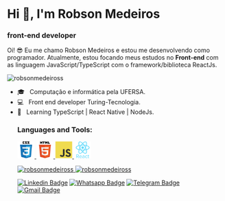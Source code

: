 <h1 align="left">Hi 👋, I'm Robson Medeiros</h1>
<h3 align="left">front-end developer</h3>

<p>Oi! 😎 Eu me chamo Robson Medeiros e estou me desenvolvendo como programador. Atualmente, estou focando meus estudos no <strong>Front-end</strong> com as linguagem JavaScript/TypeScript com o framework/biblioteca ReactJs.</p>

<p align="left"> <img src="https://komarev.com/ghpvc/?username=robsonmedeiross&label=Profile%20views&color=0e75b6&style=flat" alt="robsonmedeiross" /> </p>

<ul>
<li><g-emoji class="g-emoji" alias="mortar_board" fallback-src="https://github.githubassets.com/images/icons/emoji/unicode/1f393.png">🎓</g-emoji> &nbsp; Computação e informática pela UFERSA.</li>
<li><g-emoji class="g-emoji" alias="computer" fallback-src="https://github.githubassets.com/images/icons/emoji/unicode/1f4bb.png">💻</g-emoji> &nbsp; Front end developer Turing-Tecnologia.</li>
<li><g-emoji class="g-emoji" alias="blue_book" fallback-src="https://github.githubassets.com/images/icons/emoji/unicode/1f4d8.png">📘</g-emoji> &nbsp; Learning TypeScript | React Native | NodeJs.</li>


<h3 align="left">Languages and Tools:</h3>
<p align="left"> <a href="https://www.w3schools.com/css/" target="_blank"> <img src="https://raw.githubusercontent.com/devicons/devicon/master/icons/css3/css3-original-wordmark.svg" alt="css3" width="40" height="40"/> </a> <a href="https://www.w3.org/html/" target="_blank"> <img src="https://raw.githubusercontent.com/devicons/devicon/master/icons/html5/html5-original-wordmark.svg" alt="html5" width="40" height="40"/> </a> <a href="https://developer.mozilla.org/en-US/docs/Web/JavaScript" target="_blank"> <img src="https://raw.githubusercontent.com/devicons/devicon/master/icons/javascript/javascript-original.svg" alt="javascript" width="40" height="40"/> </a> <a href="https://reactjs.org/" target="_blank"> <img src="https://raw.githubusercontent.com/devicons/devicon/master/icons/react/react-original-wordmark.svg" alt="react" width="40" height="40"/> </a> </p>

<a href="https://github.com/robsonmedeiross">
<img width="45%" height="180" src="https://github-readme-stats.vercel.app/api?username=robsonmedeiross&show_icons=true&theme=dracula&locale=en" alt="robsonmedeiross" />
<img width="45%" height="180" src="https://github-readme-stats.vercel.app/api/top-langs?username=robsonmedeiross&show_icons=true&locale=en&theme=dracula&layout=compact" alt="robsonmedeiross" />
</a>
 
<p><a href="https://www.linkedin.com/in/robson-medeiros-4825ab1a6" rel="nofollow"><img src="https://camo.githubusercontent.com/50b86fadddf142e58c23160ac6eea8b14d727ceb6192d23e824831a1a6d89f8c/68747470733a2f2f696d672e736869656c64732e696f2f62616467652f2d4c696e6b6564496e2d626c75653f7374796c653d666c61742d737175617265266c6f676f3d4c696e6b6564696e266c6f676f436f6c6f723d7768697465266c696e6b3d68747470733a2f2f7777772e6c696e6b6564696e2e636f6d2f696e2f6365736172696f6e746f2f" alt="Linkedin Badge" data-canonical-src="https://img.shields.io/badge/-LinkedIn-blue?style=flat-square&amp;logo=Linkedin&amp;logoColor=white&amp;link=https://www.linkedin.com/in/cesarionto/" style="max-width:100%;"></a>
<a href="https://api.whatsapp.com/send?phone=5584999812408Hi!" rel="nofollow"><img src="https://camo.githubusercontent.com/e8328475a388b47fbd3d07c3c8c2c925b1e3dc614f25bec3d509ee4e25d2fd74/68747470733a2f2f696d672e736869656c64732e696f2f62616467652f2d57686174736170702d3443413134333f7374796c653d666c61742d737175617265266c6162656c436f6c6f723d344341313433266c6f676f3d7768617473617070266c6f676f436f6c6f723d7768697465266c696e6b3d68747470733a2f2f6170692e77686174736170702e636f6d2f73656e643f70686f6e653d3535383539393938383131333526746578743d486921" alt="Whatsapp Badge" data-canonical-src="https://img.shields.io/badge/-Whatsapp-4CA143?style=flat-square&amp;labelColor=4CA143&amp;logo=whatsapp&amp;logoColor=white&amp;link=https://api.whatsapp.com/send?phone=5585999881135&amp;text=Hi!" style="max-width:100%;"></a>
<a href="https://t.me/robsonmedeiross" rel="nofollow"><img src="https://camo.githubusercontent.com/4fbcd4005c8bd51ffd2b872714fcbad64b7b6e10da66a61a25cde376d54d2d85/68747470733a2f2f696d672e736869656c64732e696f2f62616467652f2d54656c656772616d2d3163613066313f7374796c653d666c61742d737175617265266c6162656c436f6c6f723d316361306631266c6f676f3d74656c656772616d266c6f676f436f6c6f723d7768697465266c696e6b3d68747470733a2f2f742e6d652f6365736172696f6e746f6f" alt="Telegram Badge" data-canonical-src="https://img.shields.io/badge/-Telegram-1ca0f1?style=flat-square&amp;labelColor=1ca0f1&amp;logo=telegram&amp;logoColor=white&amp;link=https://t.me/cesariontoo" style="max-width:100%;"></a>
<a href="mailto:id.robsonmedeiros@gmail.com"><img src="https://camo.githubusercontent.com/2f8640083c55606e002e6fde787067e3f3421245165dba9ca47844478eec0fda/68747470733a2f2f696d672e736869656c64732e696f2f62616467652f2d476d61696c2d6331343433383f7374796c653d666c61742d737175617265266c6f676f3d476d61696c266c6f676f436f6c6f723d7768697465266c696e6b3d6d61696c746f3a6365736172696f706572656972616e65746f40676d61696c2e636f6d" alt="Gmail Badge" data-canonical-src="https://img.shields.io/badge/-Gmail-c14438?style=flat-square&amp;logo=Gmail&amp;logoColor=white&amp;link=mailto:cesariopereiraneto@gmail.com" style="max-width:100%;"></a></p>

